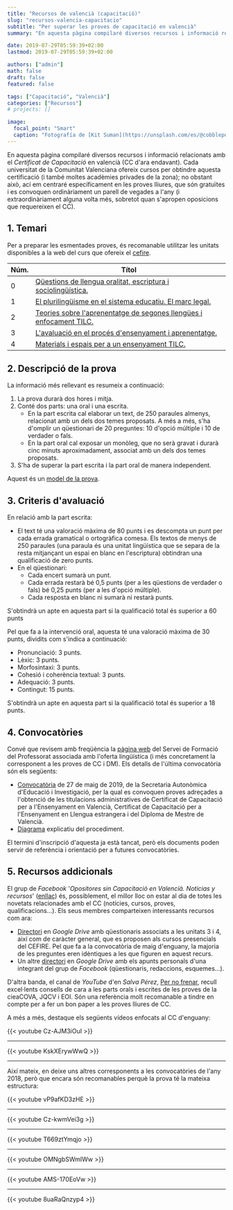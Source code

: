 ```yaml
---
title: "Recursos de valencià (capacitació)"
slug: "recursos-valencia-capacitacio"
subtitle: "Per superar les proves de capacitació en valencià"
summary: "En aquesta pàgina compilaré diversos recursos i informació relacionats amb el *Certificat de Capacitació* en valencià (CC d'ara endavant)."

date: 2019-07-29T05:59:39+02:00
lastmod: 2019-07-29T05:59:39+02:00

authors: ["admin"]
math: false
draft: false
featured: false

tags: ["Capacitació", "Valencià"]
categories: ["Recursos"]
# projects: []

image:
  focal_point: "Smart"
  caption: "Fotografía de [Kit Suman](https://unsplash.com/es/@cobblepot), disponible en [Unsplash](https://unsplash.com/es/fotos/aIh-ic7kPo8)."
---
```


En aquesta pàgina compilaré diversos recursos i informació relacionats amb el *Certificat de Capacitació* en valencià (CC d'ara endavant). Cada universitat de la Comunitat Valenciana ofereix cursos per obtindre aquesta certificació (i també moltes acadèmies privades de la zona); no obstant això, ací em centraré específicament en les proves lliures, que són gratuïtes i es convoquen ordinàriament un parell de vegades a l'any (i extraordinàriament alguna volta més, sobretot quan s'apropen oposicions que requereixen el CC).

## 1. Temari

Per a preparar les esmentades proves, és recomanable utilitzar les unitats disponibles a la web del curs que ofereix el [cefire](http://cefire.edu.gva.es/course/view.php?id=14644).

| Núm. | Títol |
| ---- | ----- |
| 0 | [Qüestions de llengua oralitat, escriptura i sociolingüística.](https://drive.google.com/file/d/1Uqlpuac6Q9KIvDcX09XEuPvs0m0ztIZz/view?usp=sharing) |
| 1 | [El plurilingüisme en el sistema educatiu. El marc legal.](https://drive.google.com/file/d/1eqhBY83sP4PK7lIpvjXNLP3m0AWlf5ZM/view?usp=sharing) |
| 2 | [Teories sobre l'aprenentatge de segones llengües i enfocament TILC.](https://drive.google.com/file/d/1IEnl35Y7Wo2_qFOp-m3T2H1weFalobFN/view?usp=sharing) |
| 3 | [L'avaluació en el procés d'ensenyament i aprenentatge.](https://drive.google.com/file/d/1dd4Z9GgdyjZNEShUNUNXDdBk4sn7cZdk/view?usp=sharing) |
| 4 | [Materials i espais per a un ensenyament TILC.](https://drive.google.com/file/d/1QFVTUxaD0xy9E2PN_PuMLpO2gp7U5-f8/view?usp=sharing) |

## 2. Descripció de la prova

La informació més rellevant es resumeix a continuació:

1. La prova durarà dos hores i mitja.
2. Conté dos parts: una oral i una escrita.
   - En la part escrita cal elaborar un text, de 250 paraules almenys, relacionat amb un dels dos temes proposats. A més a més, s'ha d'omplir un qüestionari de 20 preguntes: 10 d'opció múltiple i 10 de verdader o fals.
   - En la part oral cal exposar un monòleg, que no serà gravat i durarà cinc minuts aproximadament, associat amb un dels dos temes proposats. 
3. S'ha de superar la part escrita i la part oral de manera independent.

Aquest és un [model de la prova](https://drive.google.com/file/d/1escXF8Bu6j8tV_ECL-Z9EUvq0XVC0j28/view?usp=sharing).

## 3. Criteris d'avaluació

En relació amb la part escrita:

- El text té una valoració màxima de 80 punts i es descompta un punt per cada errada gramatical o ortogràfica comesa. Els textos de menys de 250 paraules (una paraula és una unitat lingüística que se separa de la resta mitjançant un espai en blanc en l'escriptura) obtindran una qualificació de zero punts. 
- En el qüestionari:
    + Cada encert sumarà un punt.
    + Cada errada restarà bé 0,5 punts (per a les qüestions de verdader o fals) bé 0,25 punts (per a les d'opció múltiple).
    + Cada resposta en blanc ni sumarà ni restarà punts.

S'obtindrà un apte en aquesta part si la qualificació total és superior a 60 punts

Pel que fa a la intervenció oral, aquesta té una valoració màxima de 30 punts, dividits com s'indica a continuació:

- Pronunciació: 3 punts.
- Lèxic: 3 punts.
- Morfosintaxi: 3 punts.
- Cohesió i coherència textual: 3 punts.
- Adequació: 3 punts.
- Contingut: 15 punts.

S'obtindrà un apte en aquesta part si la qualificació total és superior a 18 punts.

## 4. Convocatòries

Convé que revisem amb freqüència la [pàgina web](http://www.ceice.gva.es/va/web/formacion-profesorado/pruebas/cursos-ccdm?fbclid=IwAR26Aw0-IwsRvb9Te-NsjX1SokH-uWo_e2mCjgfjLPJvZY2P_oAgtDg60cM) del Servei de Formació del Professorat associada amb l'oferta lingüística (i més concretament la corresponent a les proves de CC i DM). Els detalls de l'última convocatòria són els següents:

- [Convocatòria](http://www.ceice.gva.es/documents/162880217/166879173/Convocat%C3%B2ria+Capacitaci%C3%B3%2027+de+maig+de+2019+def.pdf/3c3f6d1e-a03e-4567-b21c-cbd331fa6bb8) de 27 de maig de 2019, de la Secretaria Autonòmica d'Educació i Investigació, per la qual es convoquen proves adreçades a l'obtenció de les titulacions administratives de Certificat de Capacitació per a l'Ensenyament en Valencià, Certificat de Capacitació per a l'Ensenyament en Llengua estrangera i del Diploma de Mestre de Valencià.
- [Diagrama](http://www.ceice.gva.es/documents/162880217/166879173/CAS_Diagrama+pruebas+CCDM+septiembre+%2719.pdf/a4fc20d1-1bd4-4c7e-a425-4b9f27acef14) explicatiu del procediment.

El termini d'inscripció d'aquesta ja està tancat, però els documents poden servir de referència i orientació per a futures convocatòries.

## 5. Recursos addicionals

El grup de *Facebook* '*Opositores sin Capacitació en Valencià. Noticias y recursos*' ([enllaç](https://www.facebook.com/groups/1615777152003844/)) és, possiblement, el millor lloc on estar al dia de totes les novetats relacionades amb el CC (notícies, cursos, proves, qualificacions...). Els seus membres comparteixen interessants recursos com ara:

- [Directori](https://drive.google.com/drive/folders/1DHWatcZuwCNyj9fBYLqRqIDmbdmz-N8w?fbclid=IwAR397Adq7rWAP_4B15xUwICRi8Y9XH7HI5D3D_nIog7zZzMscuIIX2ue5Lo) en *Google Drive* amb qüestionaris associats a les unitats 3 i 4, així com de caràcter general, que es proposen als cursos presencials del CEFIRE. Pel que fa a la convocatòria de maig d'enguany, la majoria de les preguntes eren idèntiques a les que figuren en aquest recurs.
- Un altre [directori](https://drive.google.com/drive/folders/1PPZyFgQrSwiNj4eYal_BfXJNytOwcCrh?fbclid=IwAR23uMSFylr3-EyAbYXuDNaiG8nZcBNBSX4xGqhGTTM8Et3g2xRoVxFpI6E) en *Google Drive* amb els apunts personals d'una integrant del grup de *Facebook* (qüestionaris, redaccions, esquemes...).

D'altra banda, el canal de *YouTube* d'en *Salva Pérez*, [Per no frenar](https://www.youtube.com/channel/UCzE7J6b2d5qmEKnQeabE1hA), recull excel·lents consells de cara a les parts orals i escrites de les proves de la cieaCOVA, JQCV i EOI. Són una referència molt recomanable a tindre en compte per a fer un bon paper a les proves lliures de CC. 

A més a més, destaque els següents vídeos enfocats al CC d'enguany:

{{< youtube Cz-AJM3iOuI >}}

---

{{< youtube KskXErywWwQ >}}

---

Així mateix, en deixe uns altres corresponents a les convocatòries de l'any 2018, però que encara són recomanables perquè la prova té la mateixa estructura:

{{< youtube vP9afKD3zHE >}}

---

{{< youtube Cz-kwmVei3g >}}

---

{{< youtube T669ztYmqjo >}}

---

{{< youtube OMNgbSWmIWw >}}

---

{{< youtube AMS-170EoVw >}}

---

{{< youtube 8uaRaQnzyp4 >}}
